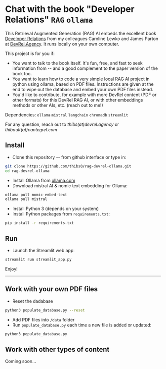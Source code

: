 # Chat with the book "Developer Relations" `RAG` `ollama`

This Retrieval Augmented Generation (RAG) AI embeds the excellent book [Developer Relations](https://www.amazon.com/Developer-Relations-Build-Successful-Program/dp/1484271637/ref=sr_1_2) from my colleagues Caroline Lewko and James Parton at [DevRel.Agency](https://devrel.agency). It runs locally on your own computer.

This project is for you if:
* You want to talk to the book itself. It's fun, free, and fast to seek information from -- and a good complement to the paper version of the book too.
* You want to learn how to code a very simple local RAG AI project in python using ollama, based on PDF files. Instructions are given at the end to wipe out the database and embed your own PDF files instead.
* You'd like to contribute, for example with more DevRel content (PDF or other formats) for this DevRel RAG AI, or with other embeddings methods or other AIs, etc. (reach out to me!)

Dependencies: `ollama` `mistral` `langchain` `chromadb` `streamlit`

For any question, reach out to _thibs(at)devrel.agency_ or _thibault(at)cantegrel.com_

## Install

- Clone this repository -- from github interface or type in:
```bash
git clone https://github.com/thibs0/rag-devrel-ollama.git
cd rag-devrel-ollama
```

- Install Ollama from [ollama.com](https://ollama.com)
- Download mistral AI & nomic text embedding for Ollama:
```bash
ollama pull nomic-embed-text
ollama pull mistral
```

- Install Python 3 (depends on your system)
- Install Python packages from `requirements.txt`:
```bash
pip install -r requirements.txt
```

## Run

- Launch the Streamlit web app:
```bash
streamlit run streamlit_app.py
```

Enjoy!

---

## Work with your own PDF files

- Reset the dadabase
```bash
python3 populate_database.py --reset
```

- Add PDF files into `/data` folder
- Run `populate_database.py` each time a new file is added or updated:
```bash
python3 populate_database.py
```

## Work with other types of content
Coming soon...

